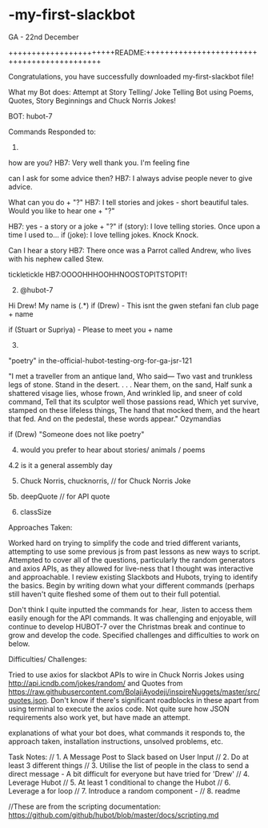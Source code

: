 # -my-first-slackbot
GA - 22nd December 

+++++++++++++++++++++++README:++++++++++++++++++++++++++++++++++++++++++++

Congratulations, you have successfully downloaded my-first-slackbot file! 

What my Bot does: Attempt at Story Telling/ Joke Telling Bot using Poems, Quotes, Story Beginnings and Chuck Norris Jokes!

BOT: hubot-7

Commands Responded to: 

1. 

how are you?
HB7: Very well thank you. I'm feeling fine

can I ask for some advice then?
HB7: I always advise people never to give advice.

What can you do + "?"
HB7: I tell stories and jokes - short beautiful tales. Would you like to hear one + "?"

HB7: yes - a story or a joke + "?"
if (story): I love telling stories. Once upon a time I used to...
if (joke): I love telling jokes. Knock Knock.

Can I hear a story
HB7: There once was a Parrot called Andrew, who lives with his nephew called Stew. 

tickletickle
HB7:OOOOHHHOOHHNOOSTOPITSTOPIT!

2. @hubot-7

Hi Drew! My name is (.*)
if (Drew) - This isnt the gwen stefani fan club page + name

if (Stuart or Supriya) - Please to meet you + name

3. 

"poetry" in the-official-hubot-testing-org-for-ga-jsr-121

"I met a traveller from an antique land, Who said— Two vast and trunkless legs of stone. Stand in the desert. . . . Near them, on the sand, Half sunk a shattered visage lies, whose frown, And wrinkled lip, and sneer of cold command, Tell that its sculptor well those passions read, Which yet survive, stamped on these lifeless things, The hand that mocked them, and the heart that fed. And on the pedestal, these words appear." Ozymandias

if (Drew) "Someone does not like poetry"

4. would you prefer to hear about stories/ animals / poems

4.2 is it a general assembly day

5. Chuck Norris, chucknorris, // for Chuck Norris Joke

5b. deepQuote // for API quote 

6. classSize 

Approaches Taken: 

Worked hard on trying to simplify the code and tried different variants, attempting to use some previous js from past lessons as new ways to script. Attempted to cover all of the questions, particularly the random generators and axios APIs, as they allowed for live-ness that I thought was interactive and approachable. I review existing Slackbots and Hubots, trying to identify the basics.
Begin by writing down what your different commands (perhaps still haven't quite fleshed some of them out to their full potential.

Don't think I quite inputted the commands for .hear, .listen to access them easily enough for the API commands. It was challenging and enjoyable, will continue to develop HUBOT-7 over the Christmas break and continue to grow and develop the code. Specified challenges and difficulties to work on below.  

Difficulties/ Challenges: 

Tried to use axios for slackbot APIs to wire in Chuck Norris Jokes using http://api.icndb.com/jokes/random/ and Quotes from https://raw.githubusercontent.com/BolajiAyodeji/inspireNuggets/master/src/quotes.json. Don't know if there's significant roadblocks in these apart from using terminal to execute the axios code. Not quite sure how JSON requirements also work yet, but have made an attempt. 

explanations of what your bot does, what commands it responds to, the approach taken, installation instructions, unsolved problems, etc.

Task Notes:
// 1. A Message Post to Slack based on User Input
// 2. Do at least 3 different things
// 3. Utilise the list of people in the class to send a direct message - A bit difficult for everyone but have tried for 'Drew'
// 4. Leverage Hubot
// 5. At least 1 conditional to change the Hubot 
// 6. Leverage a for loop
// 7. Introduce a random component -
// 8. readme

//These are from the scripting documentation: https://github.com/github/hubot/blob/master/docs/scripting.md
